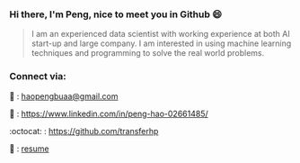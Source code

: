 ### Hi there, I'm Peng, nice to meet you in Github :smile:


> I am an experienced data scientist with working experience at both AI start-up and large company. I am interested in using machine learning techniques and programming to solve the real world problems.


### Connect via:

:e-mail: : haopengbuaa@gmail.com

:link: : https://www.linkedin.com/in/peng-hao-02661485/

:octocat: : https://github.com/transferhp

:pushpin: : [resume](https://drive.google.com/file/d/1AvcLKdNnQ6LK_mNp2ittvsLxRuGTUOoF/view?usp=sharing)
